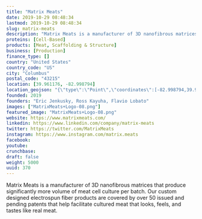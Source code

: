 ```yaml
---
title: "Matrix Meats"
date: 2019-10-29 08:48:34
lastmod: 2019-10-29 08:48:34
slug: matrix-meats
description: "Matrix Meats is a manufacturer of 3D nanofibrous matrices that produce significantly more volume of meat cell culture per batch. Our custom designed electrospun fiber products are covered by over 50 issued and pending patents that help facilitate cultured meat that looks, feels, and tastes like real meat."
proteins: [Cell-Based]
products: [Meat, Scaffolding & Structure]
business: [Production]
finance_type: []
country: "United States"
country_code: "US"
city: "Columbus"
postal_code: "43215"
location: [39.961176, -82.998794]
location_geojson: "{\"type\":\"Point\",\"coordinates\":[-82.998794,39.961176]}"
founded: 2019
founders: "Eric Jenkusky, Ross Kayuha, Flavio Lobato"
images: ["MatrixMeats+Logo-08.png"]
featured_image: "MatrixMeats+Logo-08.png"
website: https://www.matrixmeats.com/
linkedin: https://www.linkedin.com/company/matrix-meats
twitter: https://twitter.com/MatrixMeats
instagram: https://www.instagram.com/matrix.meats
facebook: 
youtube: 
crunchbase: 
draft: false
weight: 5000
uuid: 370
---
```

Matrix Meats is a manufacturer of 3D nanofibrous matrices that produce significantly more volume of meat cell culture per batch. Our custom designed electrospun fiber products are covered by over 50 issued and pending patents that help facilitate cultured meat that looks, feels, and tastes like real meat.
